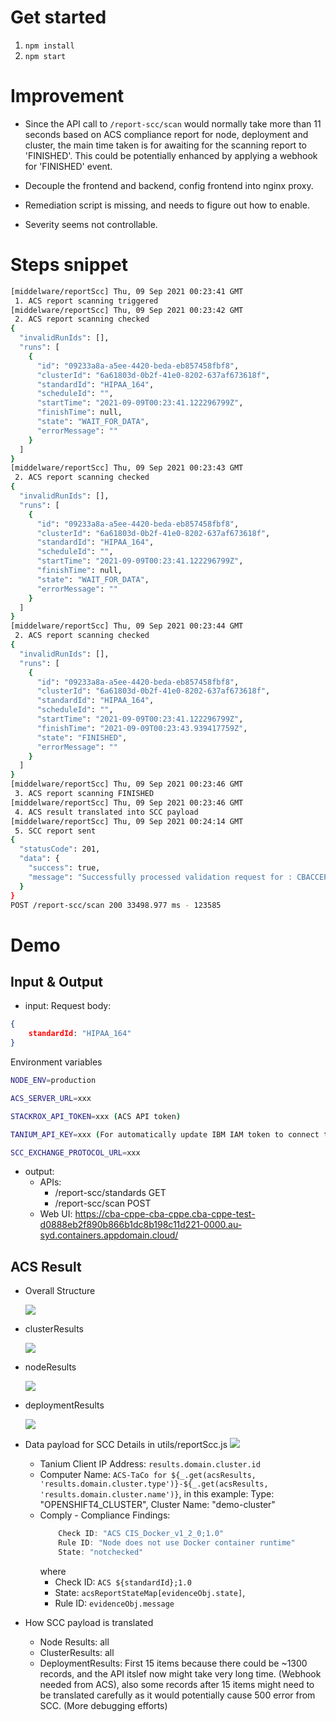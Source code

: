 # Get started
1. `npm install`
2. `npm start`

# Improvement
- Since the API call to `/report-scc/scan` would normally take more than 11 seconds based on ACS compliance report for node, deployment and cluster, the main time taken is for awaiting for the scanning report to 'FINISHED'. This could be potentially enhanced by applying a webhook for 'FINISHED' event.

- Decouple the frontend and backend, config frontend into nginx proxy.

- Remediation script is missing, and needs to figure out how to enable.

- Severity seems not controllable.

# Steps snippet
```bash
[middelware/reportScc] Thu, 09 Sep 2021 00:23:41 GMT
 1. ACS report scanning triggered
[middelware/reportScc] Thu, 09 Sep 2021 00:23:42 GMT
 2. ACS report scanning checked
{
  "invalidRunIds": [],
  "runs": [
    {
      "id": "09233a8a-a5ee-4420-beda-eb857458fbf8",
      "clusterId": "6a61803d-0b2f-41e0-8202-637af673618f",
      "standardId": "HIPAA_164",
      "scheduleId": "",
      "startTime": "2021-09-09T00:23:41.122296799Z",
      "finishTime": null,
      "state": "WAIT_FOR_DATA",
      "errorMessage": ""
    }
  ]
}
[middelware/reportScc] Thu, 09 Sep 2021 00:23:43 GMT
 2. ACS report scanning checked
{
  "invalidRunIds": [],
  "runs": [
    {
      "id": "09233a8a-a5ee-4420-beda-eb857458fbf8",
      "clusterId": "6a61803d-0b2f-41e0-8202-637af673618f",
      "standardId": "HIPAA_164",
      "scheduleId": "",
      "startTime": "2021-09-09T00:23:41.122296799Z",
      "finishTime": null,
      "state": "WAIT_FOR_DATA",
      "errorMessage": ""
    }
  ]
}
[middelware/reportScc] Thu, 09 Sep 2021 00:23:44 GMT
 2. ACS report scanning checked
{
  "invalidRunIds": [],
  "runs": [
    {
      "id": "09233a8a-a5ee-4420-beda-eb857458fbf8",
      "clusterId": "6a61803d-0b2f-41e0-8202-637af673618f",
      "standardId": "HIPAA_164",
      "scheduleId": "",
      "startTime": "2021-09-09T00:23:41.122296799Z",
      "finishTime": "2021-09-09T00:23:43.939417759Z",
      "state": "FINISHED",
      "errorMessage": ""
    }
  ]
}
[middelware/reportScc] Thu, 09 Sep 2021 00:23:46 GMT
 3. ACS report scanning FINISHED
[middelware/reportScc] Thu, 09 Sep 2021 00:23:46 GMT
 4. ACS result translated into SCC payload
[middelware/reportScc] Thu, 09 Sep 2021 00:24:14 GMT
 5. SCC report sent
{
  "statusCode": 201,
  "data": {
    "success": true,
    "message": "Successfully processed validation request for : CBACCEPConnection"
  }
}
POST /report-scc/scan 200 33498.977 ms - 123585
```

# Demo

## Input & Output
- input:
Request body:
```json
{
    standardId: "HIPAA_164"
}
```
Environment variables
```bash
NODE_ENV=production

ACS_SERVER_URL=xxx

STACKROX_API_TOKEN=xxx (ACS API token)

TANIUM_API_KEY=xxx (For automatically update IBM IAM token to connect to SCC)

SCC_EXCHANGE_PROTOCOL_URL=xxx
```

- output:
    - APIs:
        * /report-scc/standards GET
        * /report-scc/scan POST
    - Web UI: https://cba-cppe-cba-cppe.cba-cppe-test-d0888eb2f890b866b1dc8b198c11d221-0000.au-syd.containers.appdomain.cloud/ 

## ACS Result
- Overall Structure

    ![](2021-09-09-08-52-51.png)
- clusterResults

    ![](2021-09-09-08-55-25.png)

- nodeResults

    ![](2021-09-09-09-00-49.png)

- deploymentResults

    ![](2021-09-09-09-01-19.png)


- Data payload for SCC
Details in utils/reportScc.js
![](2021-09-09-09-23-32.png)
    - Tanium Client IP Address: `results.domain.cluster.id`
    - Computer Name: `ACS-TaCo for ${_.get(acsResults, 'results.domain.cluster.type')}-${_.get(acsResults, 'results.domain.cluster.name')}`, in this example: Type: "OPENSHIFT4_CLUSTER", Cluster Name: "demo-cluster"
    - Comply - Compliance Findings: 
        ```javascript
            Check ID: "ACS CIS_Docker_v1_2_0;1.0"
            Rule ID: "Node does not use Docker container runtime"
            State: "notchecked"
        ```
        where 
        - Check ID: `ACS ${standardId};1.0`
        - State: `acsReportStateMap[evidenceObj.state]`,
        - Rule ID: `evidenceObj.message`

- How SCC payload is translated
    - Node Results: all
    - ClusterResults: all
    - DeploymentResults: First 15 items because there could be ~1300 records, and the API itslef now might take very long time. (Webhook needed from ACS), also some records after 15 items might need to be translated carefully as it would potentially cause 500 error from SCC. (More debugging efforts)